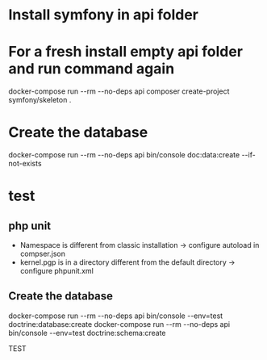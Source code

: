 
# Install symfony in api folder
# For a fresh install empty api folder and run command again
docker-compose run --rm --no-deps api composer create-project symfony/skeleton .

# Create the database
docker-compose run --rm --no-deps api bin/console doc:data:create --if-not-exists


# test

## php unit
- Namespace is different from classic installation -> configure autoload in compser.json
- kernel.pgp is in a directory different from the default directory -> configure phpunit.xml

## Create the database
docker-compose run --rm --no-deps api bin/console --env=test doctrine:database:create
docker-compose run --rm --no-deps api bin/console --env=test doctrine:schema:create

TEST
